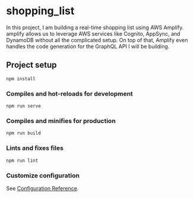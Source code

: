 # shopping_list

In this project, I am building a real-time shopping list using AWS Amplify. amplify allows us to leverage AWS services like Cognito, AppSync, and DynamoDB without all the complicated setup. On top of that, Amplify even handles the code generation for the GraphQL API I will be building.

## Project setup
```
npm install
```

### Compiles and hot-reloads for development
```
npm run serve
```

### Compiles and minifies for production
```
npm run build
```

### Lints and fixes files
```
npm run lint
```

### Customize configuration
See [Configuration Reference](https://cli.vuejs.org/config/).
